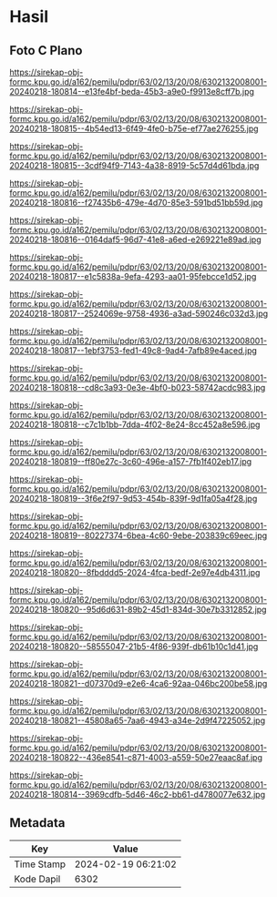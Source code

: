 # Hasil

## Foto C Plano

https://sirekap-obj-formc.kpu.go.id/a162/pemilu/pdpr/63/02/13/20/08/6302132008001-20240218-180814--e13fe4bf-beda-45b3-a9e0-f9913e8cff7b.jpg

https://sirekap-obj-formc.kpu.go.id/a162/pemilu/pdpr/63/02/13/20/08/6302132008001-20240218-180815--4b54ed13-6f49-4fe0-b75e-ef77ae276255.jpg

https://sirekap-obj-formc.kpu.go.id/a162/pemilu/pdpr/63/02/13/20/08/6302132008001-20240218-180815--3cdf94f9-7143-4a38-8919-5c57d4d61bda.jpg

https://sirekap-obj-formc.kpu.go.id/a162/pemilu/pdpr/63/02/13/20/08/6302132008001-20240218-180816--f27435b6-479e-4d70-85e3-591bd51bb59d.jpg

https://sirekap-obj-formc.kpu.go.id/a162/pemilu/pdpr/63/02/13/20/08/6302132008001-20240218-180816--0164daf5-96d7-41e8-a6ed-e269221e89ad.jpg

https://sirekap-obj-formc.kpu.go.id/a162/pemilu/pdpr/63/02/13/20/08/6302132008001-20240218-180817--e1c5838a-9efa-4293-aa01-95febcce1d52.jpg

https://sirekap-obj-formc.kpu.go.id/a162/pemilu/pdpr/63/02/13/20/08/6302132008001-20240218-180817--2524069e-9758-4936-a3ad-590246c032d3.jpg

https://sirekap-obj-formc.kpu.go.id/a162/pemilu/pdpr/63/02/13/20/08/6302132008001-20240218-180817--1ebf3753-fed1-49c8-9ad4-7afb89e4aced.jpg

https://sirekap-obj-formc.kpu.go.id/a162/pemilu/pdpr/63/02/13/20/08/6302132008001-20240218-180818--cd8c3a93-0e3e-4bf0-b023-58742acdc983.jpg

https://sirekap-obj-formc.kpu.go.id/a162/pemilu/pdpr/63/02/13/20/08/6302132008001-20240218-180818--c7c1b1bb-7dda-4f02-8e24-8cc452a8e596.jpg

https://sirekap-obj-formc.kpu.go.id/a162/pemilu/pdpr/63/02/13/20/08/6302132008001-20240218-180819--ff80e27c-3c60-496e-a157-7fb1f402eb17.jpg

https://sirekap-obj-formc.kpu.go.id/a162/pemilu/pdpr/63/02/13/20/08/6302132008001-20240218-180819--3f6e2f97-9d53-454b-839f-9d1fa05a4f28.jpg

https://sirekap-obj-formc.kpu.go.id/a162/pemilu/pdpr/63/02/13/20/08/6302132008001-20240218-180819--80227374-6bea-4c60-9ebe-203839c69eec.jpg

https://sirekap-obj-formc.kpu.go.id/a162/pemilu/pdpr/63/02/13/20/08/6302132008001-20240218-180820--8fbdddd5-2024-4fca-bedf-2e97e4db4311.jpg

https://sirekap-obj-formc.kpu.go.id/a162/pemilu/pdpr/63/02/13/20/08/6302132008001-20240218-180820--95d6d631-89b2-45d1-834d-30e7b3312852.jpg

https://sirekap-obj-formc.kpu.go.id/a162/pemilu/pdpr/63/02/13/20/08/6302132008001-20240218-180820--58555047-21b5-4f86-939f-db61b10c1d41.jpg

https://sirekap-obj-formc.kpu.go.id/a162/pemilu/pdpr/63/02/13/20/08/6302132008001-20240218-180821--d07370d9-e2e6-4ca6-92aa-046bc200be58.jpg

https://sirekap-obj-formc.kpu.go.id/a162/pemilu/pdpr/63/02/13/20/08/6302132008001-20240218-180821--45808a65-7aa6-4943-a34e-2d9f47225052.jpg

https://sirekap-obj-formc.kpu.go.id/a162/pemilu/pdpr/63/02/13/20/08/6302132008001-20240218-180822--436e8541-c871-4003-a559-50e27eaac8af.jpg

https://sirekap-obj-formc.kpu.go.id/a162/pemilu/pdpr/63/02/13/20/08/6302132008001-20240218-180814--3969cdfb-5d46-46c2-bb61-d4780077e632.jpg


## Metadata

| Key        | Value               |
| ---------- | ------------------- |
| Time Stamp | 2024-02-19 06:21:02 |
| Kode Dapil | 6302                |



